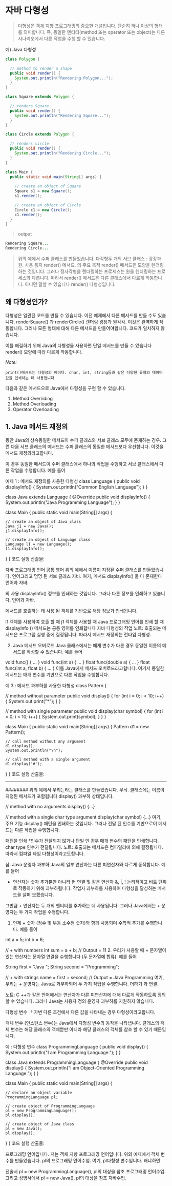# 자바 다형성

> 다형성은 객체 지향 프로그래밍의 중요한 개념입니다. 단순히 하나 이상의 형태를 의미합니다.
즉, 동일한 엔티티(method 또는 operator 또는 object)는 다른 시나리오에서 다른 작업을 수행 할 수 있습니다.

예) Java 다형성

```java
class Polygon {

  // method to render a shape
  public void render() {
    System.out.println("Rendering Polygon...");
  }
}

class Square extends Polygon {

  // renders Square
  public void render() {
    System.out.println("Rendering Square...");
  }
}

class Circle extends Polygon {

  // renders circle
  public void render() {
    System.out.println("Rendering Circle...");
  }
}

class Main {
  public static void main(String[] args) {
    
    // create an object of Square
    Square s1 = new Square();
    s1.render();

    // create an object of Circle
    Circle c1 = new Circle();
    c1.render();
  }
}
```
> output
```java
Rendering Square...
Rendering Circle...
```
> 위의 예에서 수퍼 클래스를 만들었습니다. 다각형두 개의 서브 클래스 : 광장과 원. 사용 통지 render() 메서드.
의 주요 목적 render() 메서드은 모양을 렌더링하는 것입니다. 그러나 정사각형을 렌더링하는 프로세스는 원을 렌더링하는 프로세스와 다릅니다.
따라서 render() 메서드은 다른 클래스에서 다르게 작동합니다. 아니면 말할 수 있습니다 render() 다형성입니다.

## 왜 다형성인가?
다형성은 일관된 코드를 만들 수 있습니다. 이전 예제에서 다른 메서드를 만들 수도 있습니다. renderSquare() 과 renderCircle() 렌더링 광장과 원각각. 이것은 완벽하게 작동합니다. 그러나 모든 형태에 대해 다른 메서드을 만들어야합니다. 코드가 일치하지 않습니다.

이를 해결하기 위해 Java의 다형성을 사용하면 단일 메서드를 만들 수 있습니다 render() 모양에 따라 다르게 작동합니다.

*Note:*
```
print()메서드는 다형성의 예이다. char, int, string등과 같은 다양한 유형의 데이터 값을 인쇄하는 데 사용됩니다 
```

다음과 같은 메서드으로 Java에서 다형성을 구현 할 수 있습니다.


1. Method Overriding
2. Method Overloading
3. Operator Overloading

## 1. Java 메서드 재정의
동안 Java의 상속동일한 메서드이 수퍼 클래스와 서브 클래스 모두에 존재하는 경우. 그런 다음 서브 클래스의 메서드는 수퍼 클래스의 동일한 메서드보다 우선합니다. 이것을 메서드 재정의라고합니다.

이 경우 동일한 메서드이 수퍼 클래스에서 하나의 작업을 수행하고 서브 클래스에서 다른 작업을 수행합니다. 예를 들어

예제 1 : 메서드 재정의를 사용한 다형성
class Language {
  public void displayInfo() {
    System.out.println("Common English Language");
  }
}

class Java extends Language {
  @Override
  public void displayInfo() {
    System.out.println("Java Programming Language");
  }
}

class Main {
  public static void main(String[] args) {

    // create an object of Java class
    Java j1 = new Java();
    j1.displayInfo();

    // create an object of Language class
    Language l1 = new Language();
    l1.displayInfo();
  }
}
코드 실행
산출물:

자바 프로그래밍 언어
공통 영어
위의 예에서 이름이 지정된 수퍼 클래스를 만들었습니다. 언어그리고 명명 된 서브 클래스 자바. 여기, 메서드 displayInfo() 둘 다 존재한다 언어과 자바.

의 사용 displayInfo() 정보를 인쇄하는 것입니다. 그러나 다른 정보를 인쇄하고 있습니다. 언어과 자바.

메서드를 호출하는 데 사용 된 객체를 기반으로 해당 정보가 인쇄됩니다.

l1 객체를 사용하여 호출 할 때 j1 객체를 사용할 때 Java 프로그래밍 언어를 인쇄 할 때 displayInfo () 메서드는 공통 영어를 인쇄합니다
자바 다형성의 작업
노트: 호출되는 메서드은 프로그램 실행 중에 결정됩니다. 따라서 메서드 재정의는 런타임 다형성.

2. Java 메서드 오버로드
Java 클래스에서는 매개 변수가 다른 경우 동일한 이름의 메서드를 작성할 수 있습니다. 예를 들어

void func() { ... }
void func(int a) { ... }
float func(double a) { ... }
float func(int a, float b) { ... }
이를 Java에서 메서드 오버로드라고합니다. 여기서 동일한 메서드는 매개 변수를 기반으로 다른 작업을 수행합니다.

예 3 : 메서드 과부하를 사용한 다형성
class Pattern {

  // method without parameter
  public void display() {
    for (int i = 0; i < 10; i++) {
      System.out.print("*");
    }
  }

  // method with single parameter
  public void display(char symbol) {
    for (int i = 0; i < 10; i++) {
      System.out.print(symbol);
    }
  }
}

class Main {
  public static void main(String[] args) {
    Pattern d1 = new Pattern();

    // call method without any argument
    d1.display();
    System.out.println("\n");

    // call method with a single argument
    d1.display('#');
  }
}
코드 실행
산출물:

*********

########
위의 예에서 우리는라는 클래스를 만들었습니다. 무늬. 클래스에는 이름이 지정된 메서드가 포함됩니다 display() 과부하 상태입니다.

// method with no arguments
display() {...}

// method with a single char type argument
display(char symbol) {...}
여기, 주요 기능 display() 패턴을 인쇄하는 것입니다. 그러나 전달 된 인수를 기반으로이 메서드는 다른 작업을 수행합니다.

패턴을 인쇄 *인수가 전달되지 않거나
단일 인 경우 매개 변수의 패턴을 인쇄합니다. char type 인수가 전달됩니다.
노트: 호출되는 메서드은 컴파일러에 의해 결정됩니다. 따라서 컴파일 타임 다형성이라고도합니다.

삼. Java 운영자 과부하
Java의 일부 연산자는 다른 피연산자와 다르게 동작합니다. 예를 들어

+ 연산자는 숫자 추가뿐만 아니라 현 연결 및
같은 연산자 &, |, ! 논리적이고 비트 단위로 작동하기 위해 과부하됩니다.
작업자 과부하를 사용하여 다형성을 달성하는 메서드을 살펴 보겠습니다.

그만큼 + 연산자는 두 개의 엔티티를 추가하는 데 사용됩니다. 그러나 Java에서는 + 운영자는 두 가지 작업을 수행합니다.

1. 언제 + 숫자 (정수 및 부동 소수점 숫자)와 함께 사용되며 수학적 추가를 수행합니다. 예를 들어

int a = 5;
int b = 6;

// + with numbers
int sum = a + b;  // Output = 11
2. 우리가 사용할 때 + 문자열이있는 연산자는 문자열 연결을 수행합니다 (두 문자열에 합류). 예를 들어

String first = "Java ";
String second = "Programming";

// + with strings
name = first + second;  // Output = Java Programming
여기, 우리는 + 운영자는 Java로 과부하되어 두 가지 작업을 수행합니다. 더하기 과 연결.

노트: C ++과 같은 언어에서는 연산자가 다른 피연산자에 대해 다르게 작동하도록 정의 할 수 있습니다. 그러나 Java는 사용자 정의 운영자 과부하를 지원하지 않습니다.

다형성 변수
ᅡ 가변 다른 조건에서 다른 값을 나타내는 경우 다형성이라고합니다.

객체 변수 (인스턴스 변수)는 Java에서 다형성 변수의 동작을 나타냅니다. 클래스의 객체 변수는 해당 클래스의 객체뿐만 아니라 해당 클래스의 객체를 참조 할 수 있기 때문입니다.

예 : 다형성 변수
class ProgrammingLanguage {
  public void display() {
    System.out.println("I am Programming Language.");
  }
}

class Java extends ProgrammingLanguage {
  @Override
  public void display() {
    System.out.println("I am Object-Oriented Programming Language.");
  }
}

class Main {
  public static void main(String[] args) {

    // declare an object variable
    ProgrammingLanguage pl;

    // create object of ProgrammingLanguage
    pl = new ProgrammingLanguage();
    pl.display();

    // create object of Java class
    pl = new Java();
    pl.display();
  }
}
코드 실행
산출물:

프로그래밍 언어입니다.
저는 객체 지향 프로그래밍 언어입니다.
위의 예제에서 객체 변수를 만들었습니다. pl의 프로그래밍 언어수업. 여기, pl다형성 변수입니다. 왜냐하면

진술서 pl = new ProgrammingLanguage(), pl의 대상을 참조 프로그래밍 언어수업.
그리고 성명서에서 pl = new Java(), pl의 대상을 참조 자바수업.
